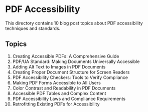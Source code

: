 # PDF Accessibility
This directory contains 10 blog post topics about PDF accessibility techniques and standards.

## Topics

1. Creating Accessible PDFs: A Comprehensive Guide
2. PDF/UA Standard: Making Documents Universally Accessible
3. Adding Alt Text to Images in PDF Documents
4. Creating Proper Document Structure for Screen Readers
5. PDF Accessibility Checkers: Tools to Verify Compliance
6. Making PDF Forms Accessible to All Users
7. Color Contrast and Readability in PDF Documents
8. Accessible PDF Tables and Complex Content
9. PDF Accessibility Laws and Compliance Requirements
10. Retrofitting Existing PDFs for Accessibility
